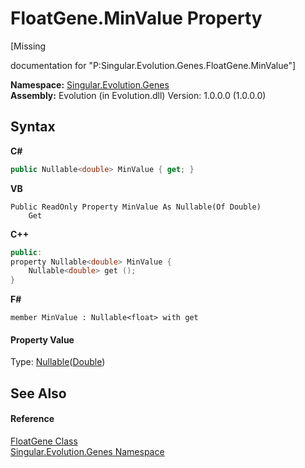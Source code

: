 # FloatGene.MinValue Property 
 

\[Missing <summary> documentation for "P:Singular.Evolution.Genes.FloatGene.MinValue"\]

**Namespace:**&nbsp;<a href="c9a39aef-d3b0-be3b-cda0-1d7eb5bdd4e1">Singular.Evolution.Genes</a><br />**Assembly:**&nbsp;Evolution (in Evolution.dll) Version: 1.0.0.0 (1.0.0.0)

## Syntax

**C#**<br />
``` C#
public Nullable<double> MinValue { get; }
```

**VB**<br />
``` VB
Public ReadOnly Property MinValue As Nullable(Of Double)
	Get
```

**C++**<br />
``` C++
public:
property Nullable<double> MinValue {
	Nullable<double> get ();
}
```

**F#**<br />
``` F#
member MinValue : Nullable<float> with get

```


#### Property Value
Type: <a href="http://msdn2.microsoft.com/en-us/library/b3h38hb0" target="_blank">Nullable</a>(<a href="http://msdn2.microsoft.com/en-us/library/643eft0t" target="_blank">Double</a>)

## See Also


#### Reference
<a href="0669b42b-c8df-2480-a278-6e83e27b51b7">FloatGene Class</a><br /><a href="c9a39aef-d3b0-be3b-cda0-1d7eb5bdd4e1">Singular.Evolution.Genes Namespace</a><br />